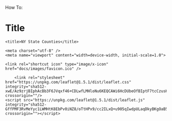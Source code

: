 How To:

# Title

<!DOCTYPE html>
<html>
<head>

	<title>NY State Counties</title>

	<meta charset="utf-8" />
	<meta name="viewport" content="width=device-width, initial-scale=1.0">

	<link rel="shortcut icon" type="image/x-icon" href="docs/images/favicon.ico" />

    	<link rel="stylesheet" href="https://unpkg.com/leaflet@1.5.1/dist/leaflet.css" integrity="sha512-xwE/Az9zrjBIphAcBb3F6JVqxf46+CDLwfLMHloNu6KEQCAWi6HcDUbeOfBIptF7tcCzusKFjFw2yuvEpDL9wQ==" crossorigin=""/>
   	<script src="https://unpkg.com/leaflet@1.5.1/dist/leaflet.js" integrity="sha512-GffPMF3RvMeYyc1LWMHtK8EbPv0iNZ8/oTtHPx9/cc2ILxQ+u905qIwdpULaqDkyBKgOaB57QTMg7ztg8Jm2Og==" crossorigin=""></script>

<style>
html, body {
	height: 100%;
	margin: 0;
}
	
#map {
	width: 600px;
	height: 400px;
}
</style>

<style>#map { width: 100%; height: 100%; }
.info { padding: 6px 8px; font: 14px/16px Arial, Helvetica, sans-serif; background: white; background: rgba(255,255,255,0.8); box-shadow: 0 0 15px rgba(0,0,0,0.2); border-radius: 5px; } .info h4 { margin: 0 0 5px; color: #777; }
.legend { text-align: left; line-height: 18px; color: #555; } .legend i { width: 18px; height: 18px; float: left; margin-right: 8px; opacity: 0.7; }</style>
	
</head>
<body>

<div id='map'></div>

<script type="text/javascript">

var map = L.map('map').setView([43.015480, -76.088416], 7);

**Get basemaps** [here](https://leaflet-extras.github.io/leaflet-providers/preview/)

# Adding a topographic basemap and a grayscale basemap from Mapbox: 

var OpenTopoMap = L.tileLayer('https://{s}.tile.opentopomap.org/{z}/{x}/{y}.png', {
	maxZoom: 17,
	attribution: 'Map data: &copy; <a href="https://www.openstreetmap.org/copyright">OpenStreetMap</a> contributors, <a href="http://viewfinderpanoramas.org">SRTM</a> | Map style: &copy; <a href="https://opentopomap.org">OpenTopoMap</a> (<a href="https://creativecommons.org/licenses/by-sa/3.0/">CC-BY-SA</a>)'
}).addTo(map);

var Grayscale = L.tileLayer('https://api.tiles.mapbox.com/v4/{id}/{z}/{x}/{y}.png?access_token=pk.eyJ1IjoibWFwYm94IiwiYSI6ImNpejY4NXVycTA2emYycXBndHRqcmZ3N3gifQ.rJcFIG214AriISLbB6B5aw', {
	maxZoom: 18,
	attribution: 'Map data &copy; <a href="https://www.openstreetmap.org/">OpenStreetMap</a> contributors, ' +
		'<a href="https://creativecommons.org/licenses/by-sa/2.0/">CC-BY-SA</a>, ' +
		'Imagery © <a href="https://www.mapbox.com/">Mapbox</a>',
	id: 'mapbox.light'
}).addTo(map);

# Add geojson object and add color: 

var county = {
"type": "FeatureCollection",
"name": "ny_county",
"crs": { "type": "name", "properties": { "name": "urn:ogc:def:crs:EPSG::4269" } },
"features": [=]
};

var countyStyle = {
	"color": "#de2d26",
	"weight": 3,
	"opacity": 1,
	"fillOpacity": 0
};

# Overlaying with a popup and info on hover for my geojson object:

var baseMaps = {
	"Topographic": OpenTopoMap,
	"Grayscale": Grayscale
};

var overlayMaps = {
"Counties": L.geoJSON(county, {
	style: countyStyle,
	onEachFeature: function(feature, layer) {
		layer.bindPopup('<h1>'+feature.properties.NAMELSAD+'</h1>'),
		layer.bindTooltip(feature.properties.NAMELSAD)
	}
})
};

L.control.layers(baseMaps, overlayMaps).addTo(map);

Markdown features:
- Bulleted
- List
1. Numbered
2. List
**Bold** and _Italic_ and `Code` text
[Link](url) and ![Image](src)
